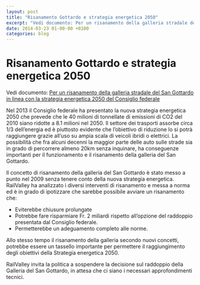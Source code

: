 ```yaml
---
layout: post
title: "Risanamento Gottardo e strategia energetica 2050"
excerpt: "Vedi documento: Per un risanamento della galleria stradale del San Gottardo in linea con la strategia energetica 2050 del Consiglio federale"
date: 2014-03-23 01-00-00 +0100
categories: blog
---
```


# Risanamento Gottardo e strategia energetica 2050

Vedi documento: [Per un risanamento della galleria stradale del San Gottardo in linea con la strategia energetica 2050 del Consiglio federale](/files/RailValley-risanamento-gottardo-2050_06-03-2014.pdf)

Nel 2013 il Consiglio federale ha presentato la nuova strategia energetica 2050 che prevede che le 40 milioni di tonnellate di emissioni di CO2 del 2010 siano ridotte a 8.1 milioni nel 2050\. Il settore dei trasporti assorbe circa 1/3 dell’energia ed è piuttosto evidente che l’obiettivo di riduzione lo si potrà raggiungere grazie all’uso su ampia scala di veicoli ibridi o elettrici. La possibilità che fra alcuni decenni la maggior parte delle auto sulle strade sia in grado di percorrere almeno 20km senza inquinare, ha conseguenze importanti per il funzionamento e il risanamento della galleria del San Gottardo.

Il concetto di risanamento della galleria del San Gottardo è stato messo a punto nel 2009 senza tenere conto della nuova strategia energetica. RailValley ha analizzato i diversi interventi di risanamento e messa a norma ed è in grado di ipotizzare che sarebbe possibile avviare un risanamento che:

* Eviterebbe chiusure prolungate
* Potrebbe fare risparmiare Fr. 2 miliardi rispetto all’opzione del raddoppio presentata dal Consiglio federale.
* Permetterebbe un adeguamento completo alle norme.

Allo stesso tempo il risanamento della galleria secondo nuovi concetti, potrebbe essere un tassello importante per permettere il raggiungimento degli obiettivi della Strategia energetica 2050.

RailValley invita la politica a sospendere la decisione sul raddoppio della Galleria del San Gottardo, in attesa che ci siano i necessari approfondimenti tecnici.

